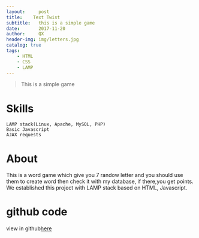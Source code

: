 ```yaml
---
layout:     post
title:    Text Twist 
subtitle:   this is a simple game
date:       2017-11-20
author:     QX
header-img: img/letters.jpg
catalog: true
tags:
    - HTML
    - CSS
    - LAMP
---
```


>This is a simple game


# Skills
	LAMP stack(Linux, Apache, MySQL, PHP)
	Basic Javascript
	AJAX requests
# About
This is a word game which give you 7 randow letter and you should use them to create word then check it with my database, if there,you get points. We established this project with LAMP stack based on HTML, Javascript.

# github code
view in github[here](https://github.com/qxzhang1994/text-twist)
	

